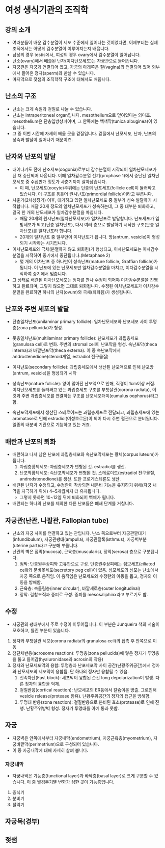 # 여성 생식기관의 조직학

## 강의 소개

* 여러분들이 배운 감수분열이 세포 수준에서 일어나는 것이었다면, 이제부터는 실제 조직에서는 어떻게 감수분열이 이루어지는지 배웁니다.
* 남성의 경우 testis에서, 여성의 경우 ovary에서 감수분열이 일어납니다.
* 난소(ovary)에서 배출된 난자(이차난모세포)는 자궁관으로 들어갑니다.
* 자궁관은 자궁과 연결되어 있고, 자궁의 아래쪽은 질(vagina)와 연결되어 있어 외부에서 들어온 정자(sperm)와 만날 수 있습니다.
* 마지막으로 젖샘의 조직학적 구조에 대해서도 배웁니다.

## 난소의 구조

* 난소는 크게 속질과 겉질로 나눌 수 있습니다.
* 난소는 intraperitoneal organ입니다. mesothelium으로 덮여있다는 의미죠. mesothelium은 단층입방상피이며, 그 안쪽에는 백색막(tunica albuginea)이 있습니다.
* 그 중 이번 시간에 자세히 배울 곳을 겉질입니다. 겉질에서 난모세포, 난자, 난포의 성숙과 발달이 일어나기 때문이죠.

## 난자와 난포의 발달

* 태어나기도 전에 난조세포(oogonia)로부터 감수분열이 시작되어 일차난모세포가 된 채 중단되어 나옵니다. 이때 일차감수분열 전기(prophase 1)에서 중단된 일차난모세포 중 수십만개 정도가 사춘기까지 살아남습니다.
  * 이 때, 난모세포(oocyte)주위에는 단층의 난포세포(follicle cell)이 둘러싸고 있습니다. 이 구조를 통틀어 원시난포(primordial follicle)이라고 부릅니다.
* 사춘기(2차성징기) 이후, 대기하고 있던 일차난모세포 중 일부가 성숙 발달하기 시작합니다. 매달 20개 정도의 일차난모세포가 성숙하는데, 그 중 대부분 퇴화하고, 결국 한 개의 난모세포가 일차감수분열을 마칩니다.
  * 매달 20개의 원시난포(일차난모세포)가 일차난포로 발달합니다. 난포세포가 입방세포가 되고(단층 일차난포), 다시 여러 층으로 발달하기 시작한 구조(뭇층 일차난포)를 일차난포라 합니다.
  * 20개의 일차난포 중 일부만이 이차난포가 됩니다. 방(antrum, vesicle)이 형성되기 시작하는 시기입니다.
* 이차난모세포와 극체(분열하지 않고 퇴화됨)가 형성되고, 이차난모세포는 이차감수분열을 시작하여 중기에서 중단됩니다.(Metaphase 2)
  * 몆 개의 이차난포 중 하나만이 성숙난포(mature follicle, Graffian follicle)가 됩니다. 이 난포에 있는 난모세포만 일차감수분열을 마치고, 이차감수분열을 시작하여 중기에서 멈춥니다.
* 그 상태로 배란된 이차난모세포는 정자를 만나 수정이 되어야 이차감수분열을 진행하고 완료되며, 그렇지 않으면 그대로 퇴화됩니다. 수정된 이차난모세포가 이차감수분열을 완료하면 하나의 난자(ovum)와 극체(퇴화됨)가 생성됩니다.

## 난포와 주변 세포의 발달

* 단층일차난포(unilaminar primary follicle): 일차난모세포와 난포세포 사이 투명층(zona pellucida)가 형성.
* 뭇층일차난포(multilaminar primary follicle): 난포세포가 과립층세포(granulosa cell)로 변화. 주변의 stromal cell이 난포막을 형성. 속난포막(theca interna)과 바깥난포막(theca externa). 이 중 속난포막에서 androstenedione(steroid계열, estradiol 전구물질)
* 이차난포(secondary follicle): 과립층세포에서 생산된 난포액으로 인해 난포방(antrum, vesicle)을 형성되기 시작
* 성숙난포(mature follicle): 양이 많아진 난포액으로 인해, 직경이 1cm이상 커짐. 이차난모세포를 둘러싸고 있는 과립층세포 구조를 부챗살관(corona radiata), 이것과 주변 과립층세포를 연결하는 구조를 난포세포더미(cumulus oophorus)라고 함.

* 속난포막세포에서 생산된 스테로이드는 과립층세포로 전달되고, 과립층세포에 있는 aromatase로 인해 estradiol(여성호르몬)이 되어 다시 주변 혈관으로 분비됩니다. 일종의 내분비 기관으로 기능하고 있는 거죠.

## 배란과 난포의 퇴화

* 배란하고 나서 남은 난포에 과립층세포와 속난포막세포는 황체(corpus luteum)가 됩니다.
  1. 과립층황체세포: 과립층세포가 변형된 것. estradiol를 생산.
  1. 난포막황체세포: 속난포막세포가 변형된 것. 스테로이드(estradiol 전구물질, androdstenedione)를 생산. 또한 프로게스테론도 생산.
* 배란된 난자가 수정되고, 수정란이 착상되면 내분비 기능을 유지하기 위해(자궁 내막을 자극하기 위해) 4~5개월까지 더 유지됩니다.
  * 그렇지 못하면 10~12일 뒤에 퇴화되어 백체가 됩니다.
* 배란되는 하나의 난포를 제외한 다른 난포들은 폐쇄 단계를 거칩니다.

## 자궁관(난관, 나팔관, Fallopian tube)

* 난소와 자궁 사이를 연결하고 있는 관입니다. 난소 쪽으로부터 자궁관깔대기(infundibulum), 자궁관팽대(ampulla), 자궁관잘록(isthmus), 자궁벽부분(uterine part)라고 구분해 부릅니다.
* 난관의 벽은 점막(mucosa), 근육층(muscularis), 장막(serosa) 층으로 구분됩니다.
  1. 점막: 단층원주상피와 고유판으로 구성. 단층원주상피에는 섬모세포(ciliated cell)와 분비못세포(secretory peg cell)이 있음. 섬모세포의 섬모는 난소에서 자궁 쪽으로 움직임. 이 움직임은 난모세포와 수정란의 이동을 돕고, 정자의 이동을 방해함.
  1. 근육층: 속돌림층(inner circular), 바깥세로층(outer longitudinal)
  1. 장막: 결합조직과 중피로 구성. 중피를 mesosaliphinx라고 부르기도 함.

## 수정

* 자궁관의 팽대부에서 주로 수정이 이루어집니다. 이 부분은 Junqueira 책의 서술이 모호하고, 틀린 부분이 있습니다.

1. 정자와 부챗살관 세포(corona radiata의 granulosa cell)의 접촉 후 안쪽으로 이동
1. 첨단체반응(acrosome reaction): 투명층(zona pellucida)에 닿은 정자가 투명층을 뚫고 들어감(hyaluronidase과 acrosin의 작용)
1. 정자와 난모세포막의 융합: 투명층과 난포세포막 사이 공간(난황주위공간)에서 정자와 난모세포의 세포막이 융합됨. 단 하나의 정자만 융합될 수 있음.
    1. 신속차단(Fast block): 세포막이 융합된 순간 long depolarization이 발생. 다른 정자의 융합을 억제.
    1. 겉질반응(cortical reaction): 난모세포의 ER등에서 칼슘이온 방출. 그로인해 vesicle release(protease 함유). 난황주위공간의 정자의 접근을 방해함.
    1. 투명대 반응(zona reaction): 겉질반응으로 분비된 효소(protease)로 인해 진행. 난황주위방벽 형성. 정자가 투명대를 아예 통과 못함.

## 자궁

* 자궁벽은 안쪽에서부터 자궁내막(endometrium), 자궁근육층(myometrium), 자궁바깥막(perimetrium)으로 구성되어 있습니다.
* 이 중 자궁내막에 대해 자세히 살펴 봅니다.

### 자궁내막

* 자궁내막은 기능층(functional layer)과 바닥층(basal layer)로 크게 구분할 수 있습니다. 이 중 월경주기별 변화가 심한 곳이 기능층입니다.

1. 증식기
1. 분비기
1. 탈락기 
## 자궁목(경부)

## 젖샘